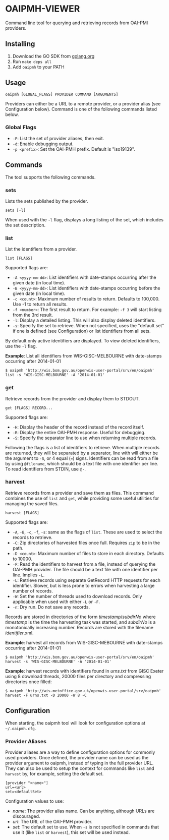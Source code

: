 OAIPMH-VIEWER
=============

Command line tool for querying and retrieving records from OAI-PMI providers.

Installing
----------

1. Download the GO SDK from [golang.org](http://golang.org/)
2. Run `make deps all`
3. Add `oaipmh` to your PATH

Usage
-----

    oaipmh [GLOBAL_FLAGS] PROVIDER COMMAND [ARGUMENTS]

Providers can either be a URL to a remote provider, or a provider alias (see Configuration below).  Command
is one of the following commands listed below.

### Global Flags

- `-P`: List the set of provider aliases, then exit.
- `-d`: Enable debugging output.
- `-p <prefix>`: Set the OAI-PMH prefix.  Default is "iso19139".

Commands
--------

The tool supports the following commands.

### sets

Lists the sets published by the provider.

    sets [-l]

When used with the `-l` flag, displays a long listing of the set, which includes the set description.

### list

List the identifiers from a provider.

    list [FLAGS]

Supported flags are:

- `-A <yyyy-mm-dd>`: List identifiers with date-stamps occurring after the given date (in local time).
- `-B <yyyy-mm-dd>`: List identifiers with date-stamps occurring before the given date (in local time).
- `-c <count>`: Maximum number of results to return.  Defaults to 100,000.  Use -1 to return all results.
- `-f <number>`: The first result to return.  For example: `-f 3` will start listing from the 3rd result.
- `-l`: Display a detailed listing.  This will also display deleted identifiers.
- `-s`: Specify the set to retrieve.  When not specified, uses the "default set" if one is defined (see Configuration) or list identifiers from all sets.

By default only active identifiers are displayed.  To view deleted identifiers, use the `-l` flag.

**Example**: List all identifiers from WIS-GISC-MELBOURNE with date-stamps occurring after 2014-01-01

    $ oaipmh 'http://wis.bom.gov.au/openwis-user-portal/srv/en/oaipmh' list -s 'WIS-GISC-MELBOURNE' -A '2014-01-01'

### get

Retrieve records from the provider and display them to STDOUT.

    get [FLAGS] RECORD...

Supported flags are:

- `-H`: Display the header of the record instead of the record itself.
- `-R`: Display the entire OAI-PMH response.  Useful for debugging.
- `-S`: Specify the separator line to use when returning multiple records.

Following the flags is a list of identifiers to retrieve.  When multiple records are returned, they will be separated by a
separator, line with will either be the argument to `-S`, or 4 equal (`=`) signs.  Identifiers can be read from a file
by using `@filename`, which should be a text file with one identifier per line.  To read identifiers from STDIN, use `@-`.

### harvest

Retrieve records from a provider and save them as files.  This command combines the use of `list` and `get`, while
providing some useful utilities for managing the saved files.

    harvest [FLAGS]

Supported flags are:

- `-A`, `-B`, `-c`, `-f`, `-s`: same as the flags of `list`.  These are used to select the records to retrieve.
- `-C`: Zip directories of harvested files once full.  Requires `zip` to be in the path.
- `-D <count>`: Maximum number of files to store in each directory.  Defaults to 10000.
- `-F`: Read the identifiers to harvest from a file, instead of querying the OAI-PMH provider.  The file should be a text file with one identifier per line.  Implies `-L`.
- `-L`: Retrieve records using separate GetRecord HTTP requests for each identifier.  Slower, but is less prone to errors when harvesting a large number of records.
- `-W`: Set the number of threads used to download records.  Only applicable when used with either `-L` or `-F`.
- `-n`: Dry run.  Do not save any records.

Records are stored in directories of the form *timestamp*/*subdirNo* where *timestamp* is the time the harvesting task was
started, and *subdirNo* is a monotonically increasing number.  Records are stored with the filename *identifier*.xml.

**Example**: harvest all records from WIS-GISC-MEBOURNE with date-stamps occurring after 2014-01-01

    $ oaipmh 'http://wis.bom.gov.au/openwis-user-portal/srv/en/oaipmh' harvest -s 'WIS-GISC-MELBOURNE' -A '2014-01-01'

**Example**: harvest records with identifiers found in *urns.txt* from GISC Exeter using 8 download threads, 20000 files per
directory and compressing directories once filled:

    $ oaipmh 'http://wis.metoffice.gov.uk/openwis-user-portal/srv/oaipmh' harvest -F urns.txt -D 20000 -W 8 -C

Configuration
-------------

When starting, the oaipmh tool will look for configuration options at `~/.oaipmh.cfg`.

### Provider Aliases

Provider aliases are a way to define configuration options for commonly used providers.  Once defined, the
provider name can be used as the provider argument to oaipmh, instead of typing in the full provider URL.
They can also be used to setup the context for commands like `list` and `harvest` by, for example, setting
the default set.

    [provider "<name>"]
    url=<url>
    set=<defaultSet>

Configuration values to use:

- *name*: The provider alias name.  Can be anything, although URLs are discouraged.
- *url*: The URL of the OAI-PMH provider.
- *set*: The default set to use.  When `-s` is not specified in commands that use it (like `list` or `harvest`), this
set will be used instead.
